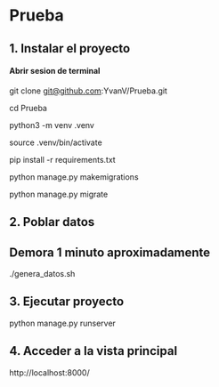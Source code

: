 # Prueba

## 1. Instalar el proyecto
#### Abrir sesion de terminal

git clone git@github.com:YvanV/Prueba.git

cd Prueba

python3 -m venv .venv

source .venv/bin/activate

pip install -r requirements.txt

python manage.py makemigrations

python manage.py migrate

## 2. Poblar datos
## Demora 1 minuto aproximadamente

./genera_datos.sh

## 3. Ejecutar proyecto

python manage.py runserver

## 4. Acceder a la vista principal

http://localhost:8000/






